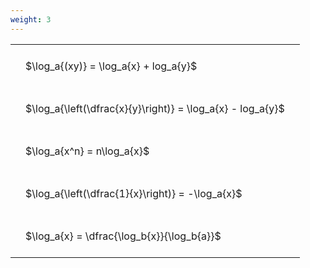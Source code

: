 ```yaml
---
weight: 3
---
```


<style type="text/css">
#T_1aadb th.col_heading {
  text-align: left;
  font-size: 1em;
}
#T_1aadb td {
  text-align: left;
  font-size: 1em;
  padding: 1.5em;
}
</style>
<table id="T_1aadb">
  <thead>
  </thead>
  <tbody>
    <tr>
      <td id="T_1aadb_row0_col0" class="data row0 col0" >$\log_a{(xy)} = \log_a{x} + log_a{y}$</td>
    </tr>
    <tr>
      <td id="T_1aadb_row1_col0" class="data row1 col0" >$\log_a{\left(\dfrac{x}{y}\right)} = \log_a{x} - log_a{y}$</td>
    </tr>
    <tr>
      <td id="T_1aadb_row2_col0" class="data row2 col0" >$\log_a{x^n} = n\log_a{x}$</td>
    </tr>
    <tr>
      <td id="T_1aadb_row3_col0" class="data row3 col0" >$\log_a{\left(\dfrac{1}{x}\right)} = -\log_a{x}$</td>
    </tr>
    <tr>
      <td id="T_1aadb_row4_col0" class="data row4 col0" >$\log_a{x} = \dfrac{\log_b{x}}{\log_b{a}}$</td>
    </tr>
  </tbody>
</table>
